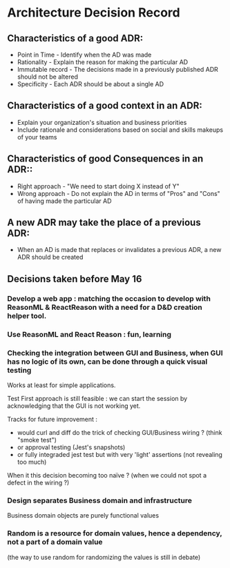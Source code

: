 # Architecture Decision Record

## Characteristics of a good ADR:

- Point in Time - Identify when the AD was made
- Rationality - Explain the reason for making the particular AD
- Immutable record - The decisions made in a previously published ADR should not be altered
- Specificity - Each ADR should be about a single AD

## Characteristics of a good context in an ADR:

- Explain your organization's situation and business priorities
- Include rationale and considerations based on social and skills makeups of your teams

## Characteristics of good Consequences in an ADR::

- Right approach - "We need to start doing X instead of Y"
- Wrong approach - Do not explain the AD in terms of "Pros" and "Cons" of having made the particular AD

## A new ADR may take the place of a previous ADR:

- When an AD is made that replaces or invalidates a previous ADR, a new ADR should be created


## Decisions taken before May 16

### Develop a web app : matching the occasion to develop with ReasonML & ReactReason with a need for a D&D creation helper tool.

### Use ReasonML and React Reason : fun, learning

### Checking the integration between GUI and Business, when GUI has no logic of its own, can be done through a quick visual testing

Works at least for simple applications.

Test First approach is still feasible : we can start the session by acknowledging that the GUI is not working yet. 

Tracks for future improvement :
- would curl and diff do the trick of checking GUI/Business wiring ? (think "smoke test")
- or approval testing (Jest's snapshots)
- or fully integraded jest test but with very 'light' assertions (not revealing too much)

When it this decision becoming too naïve ? (when we could not spot a defect in the wiring ?)

### Design separates Business domain and infrastructure

Business domain objects are purely functional values

### Random is a resource for domain values, hence a dependency, not a part of a domain value

(the way to use random for randomizing the values is still in debate)




